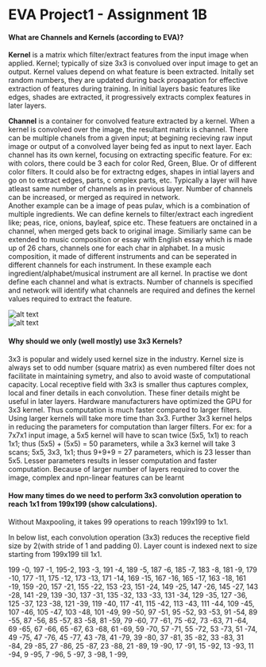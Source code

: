 # EVA Project1 - Assignment 1B
#### What are Channels and Kernels (according to EVA)?  
**Kernel** is a matrix which filter/extract features from the input image when applied. Kernel; typically of size 3x3 is convolued over input image to get an output. Kernel values depend on what feature is been extracted. Initally set random numbers, they are updated during back propagation for effective extraction of features during training. In initial layers basic features like edges, shades are extracted, it progressively extracts complex features in later layers. 

**Channel** is a container for convolved feature extracted by a kernel. When a kernel is convolved over the image, the resultant matrix is channel. There can be multiple chanels from a given input; at begining recieving raw input image or output of a convolved layer being fed as input to next layer. Each channel has its own kernel, focusing on extracting specific feature. For ex: with colors, there could be 3 each for color Red, Green, Blue. Or of different color filters. It could also be for extractng edges, shapes in intial layers and go on to extract edges, parts, c&nbsp;omplex parts, etc. Typically a layer will have atleast same number of channels as in previous layer. Number of channels can be increased, or merged as required in network.  
Another example can be a image of peas pulav, which is a combination of multiple ingredients. We can define kernels to filter/extract each ingredient like; peas, rice, onions, bayleaf, spice etc. These featuers are onctained in a channel, when merged gets back to original image. Similiarly same can be extended to music composition or essay with English essay which is made up of 26 chars, channels one for each char in alphabet. In a music composition, it made of different instruments and can be seperated in different channels for each instrument. In these example each ingredient/alphabet/musical instrument are all kernel.
In practise we dont define each channel and what is extracts. Number of channels is specified and network will identify what channels are required and defines the kernel values required to extract the feature.

![alt text](https://github.com/asudupa/Project1/blob/master/conv.gif)  
![alt text](https://github.com/asudupa/Project1/blob/master/convolution.png) 


#### Why should we only (well mostly) use 3x3 Kernels?  
3x3 is popular and widely used kernel size in the industry. Kernel size is always set to odd number (square matrix) as even numbered filter does not facilitate in maintaining symetry, and also to avoid waste of computational capacity. 
Local receptive field with 3x3 is smaller thus captures complex, local and finer details in each convolution. These finer details might be useful in later layers.
Hardware manufacturers have optimized the GPU for 3x3 kernel. Thus computation is much faster compared to larger filters. Using larger kernels will take more time than 3x3.
Further 3x3 kernel helps in reducing the parameters for computation than larger filters. For ex: for a 7x7x1 input image, a 5x5 kernel will have to scan twice (5x5, 1x1) to reach 1x1; thus (5x5) + (5x5) = 50 parameters, while a 3x3 kernel will take 3 scans; 5x5, 3x3, 1x1; thus 9+9+9 = 27 parameters, which is 23 lesser than 5x5. Lesser parameters results in lesser computation and faster computation.
Because of larger number of layers required to cover the image, complex and npn-linear features can be learnt










#### How many times do we need to perform 3x3 convolution operation to reach 1x1 from 199x199 (show calculations).
Without Maxpooling, it takes 99 operations to reach 199x199 to 1x1.

In below list, each convolution operation (3x3) reduces the receptive field size by 2(with stride of 1 and padding 0). Layer count is  indexed next to size starting from 199x199 till 1x1.

199 -0, 197 -1, 195-2, 	193 -3, 191 -4, 189 -5,	187 -6, 185 -7, 183 -8,	181 -9,	179 -10, 177 -11, 175 -12, 173 -13, 171 -14, 169 -15, 	167 -16, 165 -17, 163 -18, 161 -19, 159 -20, 157 -21, 	155 -22, 153 -23, 151 -24, 149 -25, 147 -26, 145 -27, 143 -28, 141 -29, 139 -30, 137 -31, 135 -32, 133 -33, 131 -34, 129 -35, 127 -36, 125 -37, 123 -38, 121 -39, 119 -40, 117 -41, 115 -42, 113 -43, 111 -44, 109 -45, 107 -46, 105 -47, 103 -48, 101 -49, 99 -50, 97 -51, 95 -52, 93 -53, 91 -54, 89 -55, 87 -56, 85 -57, 83 -58, 81 -59, 79 -60, 77 -61, 75 -62, 73 -63, 71 -64, 69 -65, 67 -66, 65 -67, 63 -68, 61 -69, 59 -70, 57 -71, 55 -72, 53 -73, 51 -74, 49 -75, 47 -76, 45 -77, 43 -78, 41 -79, 39 -80, 37 -81, 35 -82, 33 -83, 31 -84, 29 -85, 27 -86, 25 -87, 23 -88, 21 -89, 19 -90, 17 -91, 15 -92, 13 -93, 11 -94, 9 -95, 7 -96, 5 -97, 3 -98, 1 -99, 

